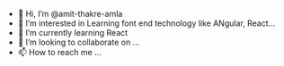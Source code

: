 - 👋 Hi, I’m @amit-thakre-amla
- 👀 I’m interested in Learning font end technology like ANgular, React...
- 🌱 I’m currently learning React
- 💞️ I’m looking to collaborate on ...
- 📫 How to reach me ...

<!---
amit-thakre-amla/amit-thakre-amla is a ✨ special ✨ repository because its `README.md` (this file) appears on your GitHub profile.
You can click the Preview link to take a look at your changes.
--->
